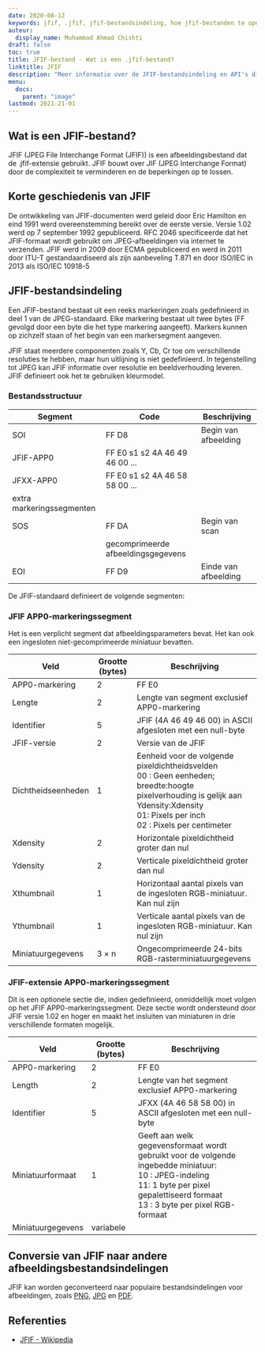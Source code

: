 ```yaml
---
date: 2020-08-12
keywords: jfif, .jfif, jfif-bestandsindeling, hoe jfif-bestanden te openen, .jfif-extensie, jfif-extensie
auteur:
  display_name: Muhammad Ahmad Chishti
draft: false
toc: true
title: JFIF-bestand - Wat is een .jfif-bestand?
linktitle: JFIF
description: "Meer informatie over de JFIF-bestandsindeling en API's die JFIF-bestanden kunnen maken en openen."
menu:
  docs:
    parent: "image"
lastmod: 2021-21-01
---
```


## Wat is een JFIF-bestand?

JFIF (JPEG File Interchange Format (JFIF)) is een afbeeldingsbestand dat de .jfif-extensie gebruikt. JFIF bouwt over JIF (JPEG Interchange Format) door de complexiteit te verminderen en de beperkingen op te lossen.

## Korte geschiedenis van JFIF

De ontwikkeling van JFIF-documenten werd geleid door Eric Hamilton en eind 1991 werd overeenstemming bereikt over de eerste versie. Versie 1.02 werd op 7 september 1992 gepubliceerd. RFC 2046 specificeerde dat het JFIF-formaat wordt gebruikt om JPEG-afbeeldingen via internet te verzenden. JFIF werd in 2009 door ECMA gepubliceerd en werd in 2011 door ITU-T gestandaardiseerd als zijn aanbeveling T.871 en door ISO/IEC in 2013 als ISO/IEC 10918-5

## JFIF-bestandsindeling ##

Een JFIF-bestand bestaat uit een reeks markeringen zoals gedefinieerd in deel 1 van de JPEG-standaard. Elke markering bestaat uit twee bytes (FF gevolgd door een byte die het type markering aangeeft). Markers kunnen op zichzelf staan of het begin van een markersegment aangeven.

JFIF staat meerdere componenten zoals Y, Cb, Cr toe om verschillende resoluties te hebben, maar hun uitlijning is niet gedefinieerd. In tegenstelling tot JPEG kan JFIF informatie over resolutie en beeldverhouding leveren. JFIF definieert ook het te gebruiken kleurmodel.

### Bestandsstructuur ##

|Segment|Code|Beschrijving|
|---|---|---|
|SOI|FF D8|Begin van afbeelding|
|JFIF-APP0|FF E0 s1 s2 4A 46 49 46 00 ...||
|JFXX-APP0|FF E0 s1 s2 4A 46 58 58 00 ...||
|extra markeringssegmenten|
|SOS|FF DA|Begin van scan|
||gecomprimeerde afbeeldingsgegevens||
|EOI|FF D9|Einde van afbeelding|

De JFIF-standaard definieert de volgende segmenten:

### JFIF APP0-markeringssegment ###

Het is een verplicht segment dat afbeeldingsparameters bevat. Het kan ook een ingesloten niet-gecomprimeerde miniatuur bevatten.

|Veld|Grootte (bytes)|Beschrijving|
|---|---|---|
|APP0-markering|2|FF E0|
|Lengte|2|Lengte van segment exclusief APP0-markering|
|Identifier|5|JFIF (4A 46 49 46 00) in ASCII afgesloten met een null-byte|
|JFIF-versie|2|Versie van de JFIF|
|Dichtheidseenheden|1|Eenheid voor de volgende pixeldichtheidsvelden</br> 00 : Geen eenheden; breedte:hoogte pixelverhouding is gelijk aan Ydensity:Xdensity</br> 01: Pixels per inch</br> 02 : Pixels per centimeter|
|Xdensity|2|Horizontale pixeldichtheid groter dan nul|
|Ydensity|2|Verticale pixeldichtheid groter dan nul|
|Xthumbnail|1|Horizontaal aantal pixels van de ingesloten RGB-miniatuur. Kan nul zijn|
|Ythumbnail|1|Verticale aantal pixels van de ingesloten RGB-miniatuur. Kan nul zijn|
|Miniatuurgegevens|3 × n|Ongecomprimeerde 24-bits RGB-rasterminiatuurgegevens|

### JFIF-extensie APP0-markeringssegment ###

Dit is een optionele sectie die, indien gedefinieerd, onmiddellijk moet volgen op het JFIF APP0-markeringssegment. Deze sectie wordt ondersteund door JFIF versie 1.02 en hoger en maakt het insluiten van miniaturen in drie verschillende formaten mogelijk.

|Veld|Grootte (bytes)|Beschrijving|
|---|---|---|
|APP0-markering|2|FF E0|
|Length|2|Lengte van het segment exclusief APP0-markering|
|Identifier|5|JFXX (4A 46 58 58 00) in ASCII afgesloten met een null-byte|
|Miniatuurformaat|1|Geeft aan welk gegevensformaat wordt gebruikt voor de volgende ingebedde miniatuur:</br> 10 : JPEG-indeling</br> 11: 1 byte per pixel gepalettiseerd formaat</br> 13 : 3 byte per pixel RGB-formaat|
|Miniatuurgegevens|variabele||

## Conversie van JFIF naar andere afbeeldingsbestandsindelingen

JFIF kan worden geconverteerd naar populaire bestandsindelingen voor afbeeldingen, zoals [PNG](/nl/image/png/), [JPG](/nl/image/jpeg/) en [PDF](/nl/pdf/).

## Referenties ##

- [JFIF - Wikipedia](https://en.wikipedia.org/wiki/JPEG_File_Interchange_Format#History)

